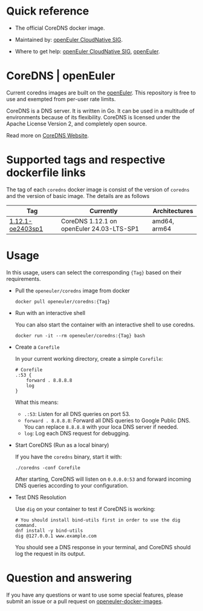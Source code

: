 # Quick reference

- The official CoreDNS docker image.

- Maintained by: [openEuler CloudNative SIG](https://gitee.com/openeuler/cloudnative).

- Where to get help: [openEuler CloudNative SIG](https://gitee.com/openeuler/cloudnative), [openEuler](https://gitee.com/openeuler/community).

# CoreDNS | openEuler
Current coredns images are built on the [openEuler](https://repo.openeuler.org/). This repository is free to use and exempted from per-user rate limits.

CoreDNS is a DNS server. It is written in Go. It can be used in a multitude of environments because of its flexibility. CoreDNS is licensed under the Apache License Version 2, and completely open source.

Read more on [CoreDNS Website](https://coredns.io/).

# Supported tags and respective dockerfile links
The tag of each `coredns` docker image is consist of the version of `coredns` and the version of basic image. The details are as follows

| Tag                                                                                                                                 | Currently                                 | Architectures |
|-------------------------------------------------------------------------------------------------------------------------------------|-------------------------------------------|---------------|
| [1.12.1-oe2403sp1](https://gitee.com/openeuler/openeuler-coredns-images/blob/master/Cloud/coredns/1.12.1/24.03-lts-sp1/corednsfile) | CoreDNS 1.12.1 on openEuler 24.03-LTS-SP1 | amd64, arm64  |

# Usage
In this usage, users can select the corresponding `{Tag}` based on their requirements.

- Pull the `openeuler/coredns` image from docker

	```
	docker pull openeuler/coredns:{Tag}
	```

- Run with an interactive shell

    You can also start the container with an interactive shell to use coredns.
    ```
    docker run -it --rm openeuler/coredns:{Tag} bash
    ```
  
- Create a `Corefile`
  
    In your current working directory, create a simple `Corefile`:
    ```
    # Corefile
    .:53 {
        forward . 8.8.8.8
        log
    }
    ```
    What this means:
    * `.:53`: Listen for all DNS queries on port 53.
    * `forward . 8.8.8.8`: Forward all DNS queries to Google Public DNS. You can replace `8.8.8.8` with your loca DNS server if needed.
    * `log`: Log each DNS request for debugging.

- Start CoreDNS (Run as a local binary)
   
    If you have the `coredns` binary, start it with:
    ```   
    ./coredns -conf Corefile
    ```
    After starting, CoreDNS will listen on `0.0.0.0:53` and forward incoming DNS queries according to your configuration.
    
- Test DNS Resolution

    Use `dig` on your container to test if CoreDNS is working:
    ```
    # You should install bind-utils first in order to use the dig command.
    dnf install -y bind-utils
    dig @127.0.0.1 www.example.com
    ```
    You should see a DNS response in your terminal, and CoreDNS should log the request in its output.
  
# Question and answering
If you have any questions or want to use some special features, please submit an issue or a pull request on [openeuler-docker-images](https://gitee.com/openeuler/openeuler-docker-images).